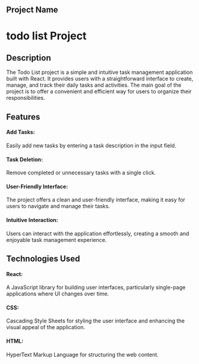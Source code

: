 ## Project Name
# todo list Project

## Description
The Todo List project is a simple and intuitive task management application built with React. It provides users with a straightforward interface to create, manage, and track their daily tasks and activities. The main goal of the project is to offer a convenient and efficient way for users to organize their responsibilities.

## Features
#### Add Tasks: 
Easily add new tasks by entering a task description in the input field.
#### Task Deletion: 
Remove completed or unnecessary tasks with a single click.
#### User-Friendly Interface: 
The project offers a clean and user-friendly interface, making it easy for users to navigate and manage their tasks.
#### Intuitive Interaction: 
Users can interact with the application effortlessly, creating a smooth and enjoyable task management experience.

## Technologies Used
#### React: 
A JavaScript library for building user interfaces, particularly single-page applications where UI changes over time.

#### CSS: 
Cascading Style Sheets for styling the user interface and enhancing the visual appeal of the application.

#### HTML:
HyperText Markup Language for structuring the web content.
